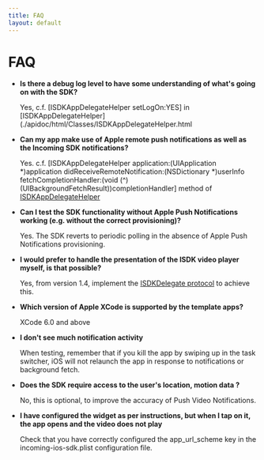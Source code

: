 ```yaml
---
title: FAQ
layout: default 
---
```


# FAQ


* **Is there a debug log level to have some understanding of what's going on with the SDK?**

	Yes, c.f. [ISDKAppDelegateHelper setLogOn:YES] in [ISDKAppDelegateHelper](./apidoc/html/Classes/ISDKAppDelegateHelper.html
	

* **Can my app make use of Apple remote push notifications as well as the Incoming SDK notifications?**

	Yes. c.f. [ISDKAppDelegateHelper application:(UIApplication *)application didReceiveRemoteNotification:(NSDictionary *)userInfo fetchCompletionHandler:(void (^)(UIBackgroundFetchResult))completionHandler] method of [ISDKAppDelegateHelper](./apidoc/html/Classes/ISDKAppDelegateHelper.html)


* **Can I test the SDK functionality without Apple Push Notifications working (e.g. without the correct provisioning)?**

	Yes. The SDK reverts to periodic polling in the absence of Apple Push Notifications provisioning. 

* **I would prefer to handle the presentation of the ISDK video player myself, is that possible?**

	Yes, from version 1.4, implement the [ISDKDelegate protocol](./apidoc/html/Protocols/ISDKDelegate.html) to achieve this. 


* **Which version of Apple XCode is supported by the template apps?** 

	XCode 6.0 and above


* **I don't see much notification activity** 

	When testing, remember that if you kill the app by swiping up in the task switcher, 
	iOS  will not relaunch the app in response to notifications or 
	background fetch.


* **Does the SDK require access to the user's location, motion data ?**

 	No, this is optional, to improve the accuracy of Push Video Notifications.


* **I have configured the widget as per instructions, but when I tap on it, the app opens and the video does not play**

	Check that you have correctly configured the app_url_scheme key in the incoming-ios-sdk.plist configuration file. 
	
	





